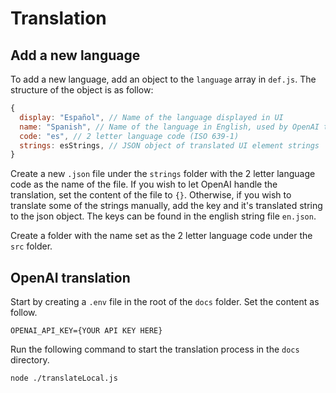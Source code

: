 # Translation

## Add a new language
To add a new language, add an object to the `language` array in `def.js`. The structure of the object is as follow:
```js
{
  display: "Español", // Name of the language displayed in UI
  name: "Spanish", // Name of the language in English, used by OpenAI translation
  code: "es", // 2 letter language code (ISO 639‑1)
  strings: esStrings, // JSON object of translated UI element strings
}
```
Create a new `.json` file under the `strings` folder with the 2 letter language code as the name of the file. If you wish to let OpenAI handle the translation, set the content of the file to `{}`. Otherwise, if you wish to translate some of the strings manually, add the key and it's translated string to the json object. The keys can be found in the english string file `en.json`.

Create a folder with the name set as the 2 letter language code under the `src` folder.

## OpenAI translation
Start by creating a `.env` file in the root of the `docs` folder. Set the content as follow.
```
OPENAI_API_KEY={YOUR API KEY HERE}
```

Run the following command to start the translation process in the `docs` directory.
```bash
node ./translateLocal.js
```